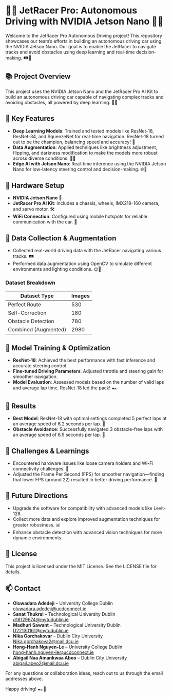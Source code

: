 # 🚗💨 JetRacer Pro: Autonomous Driving with NVIDIA Jetson Nano 🤖🧠

Welcome to the JetRacer Pro Autonomous Driving project! This repository showcases our team’s efforts in building an autonomous driving car using the NVIDIA Jetson Nano. Our goal is to enable the JetRacer to navigate tracks and avoid obstacles using deep learning and real-time decision-making. 🛤️🏁

## 📚 Project Overview

This project uses the NVIDIA Jetson Nano and the JetRacer Pro AI Kit to build an autonomous driving car capable of navigating complex tracks and avoiding obstacles, all powered by deep learning. 🚙💡

## 🧠 Key Features

- **Deep Learning Models**: Trained and tested models like ResNet-18, ResNet-34, and SqueezeNet for real-time navigation. ResNet-18 turned out to be the champion, balancing speed and accuracy! 🥇
- **Data Augmentation**: Applied techniques like brightness adjustment, flipping, and darkness modification to make the models more robust across diverse conditions. 📸✨
- **Edge AI with Jetson Nano**: Real-time inference using the NVIDIA Jetson Nano for low-latency steering control and decision-making. 🌐💨

## 🔧 Hardware Setup

- **NVIDIA Jetson Nano** 🌟
- **JetRacer Pro AI Kit**: Includes a chassis, wheels, IMX219-160 camera, and servo motor. 🛠️
- **WiFi Connection**: Configured using mobile hotspots for reliable communication with the car. 📶

## 🧪 Data Collection & Augmentation

- Collected real-world driving data with the JetRacer navigating various tracks. 🛤️
- Performed data augmentation using OpenCV to simulate different environments and lighting conditions. 🌞🌚

### Dataset Breakdown

| Dataset Type          | Images |
|-----------------------|--------|
| Perfect Route         | 530    |
| Self-Correction       | 180    |
| Obstacle Detection     | 780    |
| Combined (Augmented)  | 2980   |

## 🚀 Model Training & Optimization

- **ResNet-18**: Achieved the best performance with fast inference and accurate steering control.
- **Fine-tuned Driving Parameters**: Adjusted throttle and steering gain for smoother navigation.
- **Model Evaluation**: Assessed models based on the number of valid laps and average lap time. ResNet-18 led the pack! 🏎️

## 🏅 Results

- **Best Model**: ResNet-18 with optimal settings completed 5 perfect laps at an average speed of 6.2 seconds per lap. 🏁
- **Obstacle Avoidance**: Successfully navigated 3 obstacle-free laps with an average speed of 6.5 seconds per lap. 🚧

## 🚧 Challenges & Learnings

- Encountered hardware issues like loose camera holders and Wi-Fi connectivity challenges. 🔧
- Adjusted the Frame Per Second (FPS) for smoother navigation—finding that lower FPS (around 22) resulted in better driving performance. 🎥

## 🤔 Future Directions

- Upgrade the software for compatibility with advanced models like Levit-128.
- Collect more data and explore improved augmentation techniques for greater robustness. 📊
- Enhance obstacle detection with advanced vision techniques for more dynamic environments.

## 📄 License

This project is licensed under the MIT License. See the LICENSE file for details.

## 📫 Contact

- **Oluwadara Adedeji** – University College Dublin  
  oluwadara.adedeji@ucdconnect.ie
- **Sanat Thukral** – Technological University Dublin  
  d18129674@mytudublin.ie
- **Madhuri Sawant** – Technological University Dublin  
  D22130161@mytudublin.ie
- **Nika Gorchakovar** – Dublin City University  
  Nika.gorchakova2@mail.dcu.ie
- **Hong-Hanh Nguyen-Le** – University College Dublin  
  hong-hanh.nguyen-le@ucdconnect.ie
- **Abigail Naa Amankwaa Abeo** – Dublin City University  
  abigail.abeo2@mail.dcu.ie

For any questions or collaboration ideas, reach out to us through the email addresses above.

Happy driving! 🏎️💨
